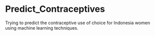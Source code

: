 # Predict_Contraceptives

Trying to predict the contraceptive use of choice for Indonesia women using machine learning techniques.
